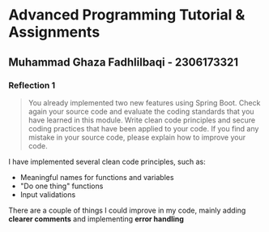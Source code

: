 # Advanced Programming Tutorial & Assignments
## Muhammad Ghaza Fadhlilbaqi - 2306173321
### Reflection 1
> You already implemented two new features using Spring Boot. Check again your source code and evaluate the coding standards that you have learned in this module. Write clean code principles and secure coding practices that have been applied to your code.  If you find any mistake in your source code, please explain how to improve your code.

I have implemented several clean code principles, such as:
- Meaningful names for functions and variables
- "Do one thing" functions
- Input validations

There are a couple of things I could improve in my code, mainly adding **clearer comments** and implementing **error handling**